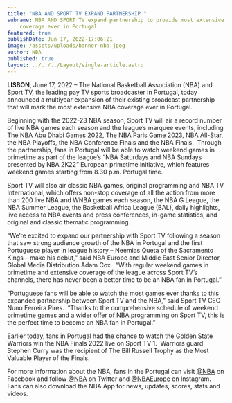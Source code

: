 ```yaml
---
title: "NBA AND SPORT TV EXPAND PARTNERSHIP "
subname: NBA AND SPORT TV expand partnership to provide most extensive NBA
    coverage ever in Portugal
featured: true
publishDate: Jun 17, 2022-17:06:21
image: /assets/uploads/banner-nba.jpeg
author: NBA
published: true
layout: ../../../Layout/single-article.astro
---
```


<!--StartFragment-->

**LISBON**, June 17, 2022 – The National Basketball Association (NBA) and Sport TV, the leading pay TV sports broadcaster in Portugal, today announced a multiyear expansion of their existing broadcast partnership that will mark the most extensive NBA coverage ever in Portugal.



Beginning with the 2022-23 NBA season, Sport TV will air a record number of live NBA games each season and the league’s marquee events, including The NBA Abu Dhabi Games 2022, The NBA Paris Game 2023, NBA All-Star, the NBA Playoffs, the NBA Conference Finals and the NBA Finals.  Through the partnership, fans in Portugal will be able to watch weekend games in primetime as part of the league’s “NBA Saturdays and NBA Sundays presented by NBA 2K22” European primetime initiative, which features weekend games starting from 8.30 p.m. Portugal time.



Sport TV will also air classic NBA games, original programming and NBA TV International, which offers non-stop coverage of all the action from more than 200 live NBA and WNBA games each season, the NBA G League, the NBA Summer League, the Basketball Africa League (BAL), daily highlights, live access to NBA events and press conferences, in-game statistics, and original and classic thematic programming.



“We’re excited to expand our partnership with Sport TV following a season that saw strong audience growth of the NBA in Portugal and the first Portuguese player in league history – Neemias Queta of the Sacramento Kings – make his debut,” said NBA Europe and Middle East Senior Director, Global Media Distribution Adam Cox.  “With regular weekend games in primetime and extensive coverage of the league across Sport TV’s channels, there has never been a better time to be an NBA fan in Portugal.”



“Portuguese fans will be able to watch the most games ever thanks to this expanded partnership between Sport TV and the NBA,” said Sport TV CEO Nuno Ferreira Pires.  “Thanks to the comprehensive schedule of weekend primetime games and a wider offer of NBA programming on Sport TV, this is the perfect time to become an NBA fan in Portugal.”



Earlier today, fans in Portugal had the chance to watch the Golden State Warriors win the NBA Finals 2022 live on Sport TV 1.  Warriors guard Stephen Curry was the recipient of The Bill Russell Trophy as the Most Valuable Player of the Finals.



For more information about the NBA, fans in the Portugal can visit [@NBA](https://www.facebook.com/nba/) on Facebook and follow [@NBA](https://twitter.com/NBA?ref_src=twsrc%5Egoogle%7Ctwcamp%5Eserp%7Ctwgr%5Eauthor) on Twitter and [@NBAEurope](https://www.instagram.com/nbaeurope/) on Instagram.  Fans can also download the NBA App for news, updates, scores, stats and videos.

<!--EndFragment-->
